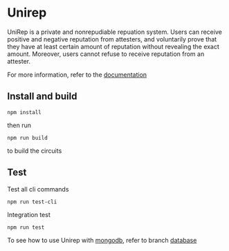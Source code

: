 # Unirep
UniRep is a private and nonrepudiable repuation system. Users can receive positive and negative reputation from attesters, and voluntarily prove that they have at least certain amount of reputation without revealing the exact amount. Moreover, users cannot refuse to receive reputation from an attester.

For more information, refer to the [documentation](https://vivi432.gitbook.io/unirep/)

## Install and build

```
npm install
```

then run

```
npm run build
``` 
to build the circuits

## Test
Test all cli commands
```
npm run test-cli
```

Integration test
```
npm run test
```

To see how to use Unirep with [mongodb](https://www.mongodb.com/), refer to branch [database](https://github.com/vivianjeng/UniRep/tree/database)